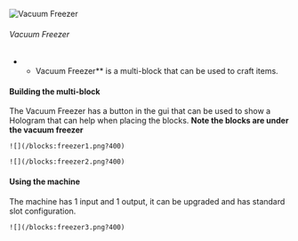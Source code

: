 ![Vacuum Freezer](/mods/techreborn/vacuum_freezer.png)

###### Vacuum Freezer

-   -   Vacuum Freezer** is a multi-block that can be used to craft
        items.

#### Building the multi-block

The Vacuum Freezer has a button in the gui that can be used to show a
Hologram that can help when placing the blocks. **Note the blocks are
under the vacuum freezer**

```{=mediawiki}
![](/blocks:freezer1.png?400)
```
```{=mediawiki}
![](/blocks:freezer2.png?400)
```
#### Using the machine

The machine has 1 input and 1 output, it can be upgraded and has
standard slot configuration.

```{=mediawiki}
![](/blocks:freezer3.png?400)
```
